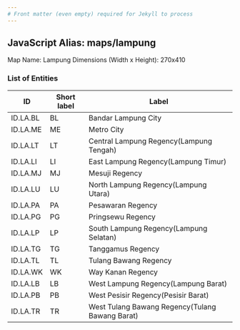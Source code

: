 ```yaml
---
# Front matter (even empty) required for Jekyll to process
---
```


## JavaScript Alias: maps/lampung

Map Name: Lampung
Dimensions (Width x Height): 270x410





### List of Entities

ID | Short label | Label
---|---|---|
ID.LA.BL|BL|Bandar Lampung City
ID.LA.ME|ME|Metro City
ID.LA.LT|LT|Central Lampung Regency(Lampung Tengah)
ID.LA.LI|LI|East Lampung Regency(Lampung Timur)
ID.LA.MJ|MJ|Mesuji Regency
ID.LA.LU|LU|North Lampung Regency(Lampung Utara)
ID.LA.PA|PA|Pesawaran Regency
ID.LA.PG|PG|Pringsewu Regency
ID.LA.LP|LP|South Lampung Regency(Lampung Selatan)
ID.LA.TG|TG|Tanggamus Regency
ID.LA.TL|TL|Tulang Bawang Regency
ID.LA.WK|WK|Way Kanan Regency
ID.LA.LB|LB|West Lampung Regency(Lampung Barat)
ID.LA.PB|PB|West Pesisir Regency(Pesisir Barat)
ID.LA.TR|TR|West Tulang Bawang Regency(Tulang Bawang Barat)